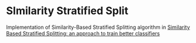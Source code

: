 # SImilarity Stratified Split

Implementation of Similarity-Based Stratified Splitting algorithm in [Similarity Based Stratified Splitting: an approach to train better classifiers](https://arxiv.org/abs/2010.06099)
